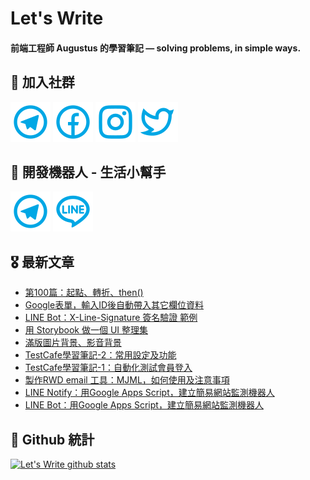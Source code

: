 # Let's Write
#### 前端工程師 Augustus 的學習筆記 — solving problems, in simple ways.

## 🎉 加入社群
[![Telegram](https://raw.githubusercontent.com/letswritetw/letswritetw/master/dist/img/telegram.svg)](https://t.me/letswritetw)
[![Facebook](https://raw.githubusercontent.com/letswritetw/letswritetw/master/dist/img/facebook.svg)](https://www.facebook.com/letswrite.tw/)
[![Instagram](https://raw.githubusercontent.com/letswritetw/letswritetw/master/dist/img/instagram.svg)](https://www.instagram.com/letswrite.tw/)
[![Twitter](https://raw.githubusercontent.com/letswritetw/letswritetw/master/dist/img/twitter.svg)](https://twitter.com/letswrite_tw)

## 👑 開發機器人 - 生活小幫手
[![Telegram](https://raw.githubusercontent.com/letswritetw/letswritetw/master/dist/img/telegram.svg)](https://t.me/lifetifulBot)
[![LINE](https://raw.githubusercontent.com/letswritetw/letswritetw/master/dist/img/line.svg)](https://lin.ee/pZC7GGs)

<!--
**letswritetw/letswritetw** is a ✨ _special_ ✨ repository because its `README.md` (this file) appears on your GitHub profile.

Here are some ideas to get you started:

- 🔭 I’m currently working on ...
- 🌱 I’m currently learning ...
- 👯 I’m looking to collaborate on ...
- 🤔 I’m looking for help with ...
- 💬 Ask me about ...
- 📫 How to reach me: ...
- 😄 Pronouns: ...
- ⚡ Fun fact: ...
-->
<!-- BLOG-POST-LIST:END -->

<!-- 訂閱 Let's Write RSS -->
<!-- 參考來源：
      https://www.youtube.com/watch?v=ECuqb5Tv9qI
      https://github.com/marketplace/actions/blog-post-workflow
-->
## 🎖 最新文章
<!-- BLOG-POST-LIST:START -->
- [第100篇：起點、轉折、then()](https://letswrite.tw/posts-100/)
- [Google表單，輸入ID後自動帶入其它欄位資料](https://letswrite.tw/google-forms-id-data/)
- [LINE Bot：X-Line-Signature 簽名驗證 範例](https://letswrite.tw/line-signature/)
- [用 Storybook 做一個 UI 整理集](https://letswrite.tw/storybook-init/)
- [滿版圖片背景、影音背景](https://letswrite.tw/fullscreen-video-image/)
- [TestCafe學習筆記-2：常用設定及功能](https://letswrite.tw/testcafe-settings/)
- [TestCafe學習筆記-1：自動化測試會員登入](https://letswrite.tw/testcafe-member-login/)
- [製作RWD email 工具：MJML，如何使用及注意事項](https://letswrite.tw/mjml-rwd-email/)
- [LINE Notify：用Google Apps Script，建立簡易網站監測機器人](https://letswrite.tw/line-notify-gas/)
- [LINE Bot：用Google Apps Script，建立簡易網站監測機器人](https://letswrite.tw/line-bot-gas-monitor/)
<!-- BLOG-POST-LIST:END -->


## 🥁 Github 統計
[![Let's Write github stats](https://github-readme-stats.vercel.app/api?username=letswritetw&show_icons=true&hide=contribs,prs&title_color=00BAFF&icon_color=008BBF)](https://github.com/letswritetw)